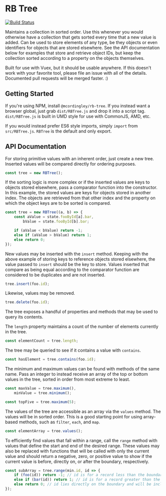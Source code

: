 # RB Tree

[![Build Status](https://travis-ci.org/mcordingley/RBTree.svg?branch=master)](https://travis-ci.org/mcordingley/RBTree)

Maintains a collection in sorted order. Use this whenever you would otherwise have a collection that gets sorted every
time that a new value is added. Can be used to store elements of any type, be they objects or even identifiers for
objects that are stored elsewhere. See the API documentation below for examples that store and retrieve object IDs, but
keep the collection sorted according to a property on the objects themselves.

Built for use with Vuex, but it should be usable anywhere. If this doesn't work with your favorite tool, please file an
issue with all of the details. Documented pull requests will be merged faster. :)

## Getting Started

If you're using NPM, install `@mcordingley/rb-tree`. If you instead want a browser global, just grab `dist/RBTree.js` and
drop it into a script tag. `dist/RBTree.js` is built in UMD style for use with CommonJS, AMD, etc.

If you would instead prefer ES6 style imports, simply `import` from `src/RBTree.js`. `RBTree` is the default and only
export.

## API Documentation

For storing primitive values with an inherent order, just create a new tree. Inserted values will be compared directly
for ordering purposes.

```javascript
const tree = new RBTree();
```

If the sorting logic is more complex or if the inserted values are keys to objects stored elsewhere, pass a comparator
function into the constructor. In this example, the stored values are keys for objects stored in another index. The
objects are retrieved from that other index and the property on which the object keys are to be sorted is compared.

```javascript
const tree = new RBTree((a, b) => {
    const aValue = state.fooById[a].bar,
        bValue = state.fooById[b].bar;

    if (aValue < bValue) return -1;
    else if (aValue > bValue) return 1;
    else return 0;
});
```

New values may be inserted with the `insert` method. Keeping with the above example of storing keys to reference objects
stored elsewhere, the value passed to `insert` should be the key to store. Values inserted that compare as being equal
according to the comparator function are considered to be duplicates and are not inserted.

```javascript
tree.insert(foo.id);
```

Likewise, values may be removed.

```javascript
tree.delete(foo.id);
```

The tree exposes a handful of properties and methods that may be used to query its contents.

The `length` property maintains a count of the number of elements currently in the tree.

```javascript
const elementCount = tree.length;
```

The tree may be queried to see if it contains a value with `contains`.

```javascript
const hasElement = tree.contains(foo.id);
```

The minimum and maximum values can be found with methods of the same name. Pass an integer to instead receive an array
of the top or bottom values in the tree, sorted in order from most extreme to least.

```javascript
const maxValue = tree.maximum(),
    minValue = tree.minimum();

const topFive = tree.maximum(5);
```

The values of the tree are accessible as an array via the `values` method. The values will be in sorted order. This is a
good starting point for using array-based methods, such as `filter`, `each`, and `map`. 

```javascript
const elementArray = tree.values();
```

To efficiently find values that fall within a range, call the `range` method with values that define the start and end
of the desired range. These values may also be replaced with functions that will be called with only the current value
and should return a negative, zero, or positive value to show if the current value is before, directly on, or after the
boundary, respectively.

```javascript
const subArray = tree.range(min.id, id => {
    if (foo(id)) return -1; // id is for a record less than the boundary
    else if (bar(id)) return 1; // id is for a record greater than the boundary
    else return 0; // id lies directly on the boundary and will be included
});
```
